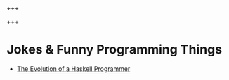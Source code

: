 
+++

+++
# Jokes & Funny Programming Things

-   [The Evolution of a Haskell Programmer](https://www.cs.utexas.edu/~cannata/cs345/Class%2520Notes/10%2520Haskell%2520Programmer%2520Evolution.html)

